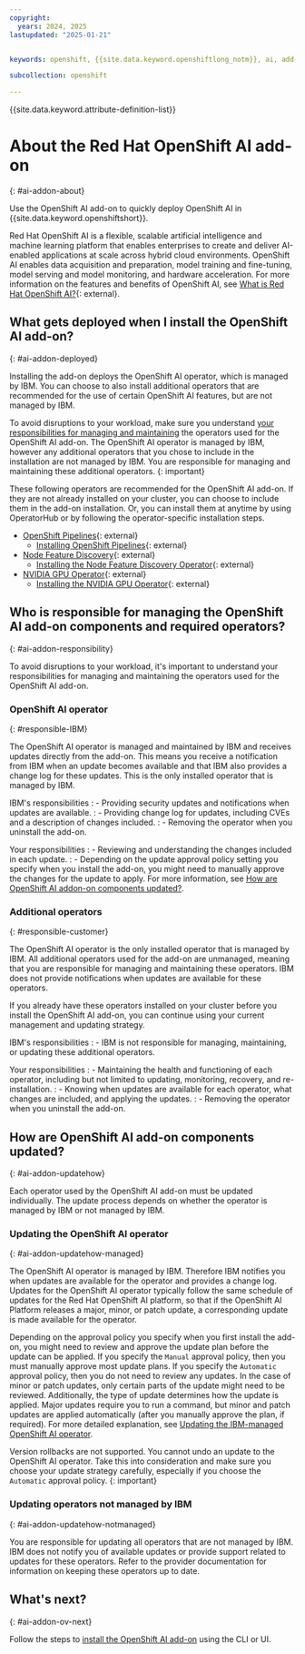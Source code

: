 ```yaml
---
copyright: 
  years: 2024, 2025
lastupdated: "2025-01-21"


keywords: openshift, {{site.data.keyword.openshiftlong_notm}}, ai, add-on

subcollection: openshift

---
```


{{site.data.keyword.attribute-definition-list}}

# About the Red Hat OpenShift AI add-on
{: #ai-addon-about}

Use the OpenShift AI add-on to quickly deploy OpenShift AI in {{site.data.keyword.openshiftshort}}.

Red Hat OpenShift AI is a flexible, scalable artificial intelligence and machine learning platform that enables enterprises to create and deliver AI-enabled applications at scale across hybrid cloud environments. OpenShift AI enables data acquisition and preparation, model training and fine-tuning, model serving and model monitoring, and hardware acceleration. For more information on the features and benefits of OpenShift AI, see [What is Red Hat OpenShift AI?](https://www.redhat.com/en/technologies/cloud-computing/openshift/openshift-ai){: external}.


## What gets deployed when I install the OpenShift AI add-on?
{: #ai-addon-deployed}

Installing the add-on deploys the OpenShift AI operator, which is managed by IBM. You can choose to also install additional operators that are recommended for the use of certain OpenShift AI features, but are not managed by IBM. 

To avoid disruptions to your workload, make sure you understand [your responsibilities for managing and maintaining](#ai-addon-responsibility) the operators used for the OpenShift AI add-on. The OpenShift AI operator is managed by IBM, however any additional operators that you chose to include in the installation are not managed by IBM. You are responsible for managing and maintaining these additional operators.
{: important}

These following operators are recommended for the OpenShift AI add-on. If they are not already installed on your cluster, you can choose to include them in the add-on installation. Or, you can install them at anytime by using OperatorHub or by following the operator-specific installation steps. 

- [OpenShift Pipelines](https://docs.openshift.com/pipelines/1.16/about/about-pipelines.html){: external}
  - [Installing OpenShift Pipelines](https://docs.openshift.com/pipelines/1.16/install_config/installing-pipelines.html){: external}
- [Node Feature Discovery](https://docs.openshift.com/container-platform/4.16/hardware_enablement/psap-node-feature-discovery-operator.html){: external}
  - [Installing the Node Feature Discovery Operator](https://docs.openshift.com/container-platform/4.16/hardware_enablement/psap-node-feature-discovery-operator.html#installing-the-node-feature-discovery-operator_psap-node-feature-discovery-operator){: external}
- [NVIDIA GPU Operator](https://docs.nvidia.com/datacenter/cloud-native/gpu-operator/latest/index.html){: external}
  - [Installing the NVIDIA GPU Operator](https://docs.nvidia.com/datacenter/cloud-native/gpu-operator/latest/getting-started.html){: external}


## Who is responsible for managing the OpenShift AI add-on components and required operators?
{: #ai-addon-responsibility}

To avoid disruptions to your workload, it's important to understand your responsibilities for managing and maintaining the operators used for the OpenShift AI add-on.

### OpenShift AI operator
{: #responsible-IBM}

The OpenShift AI operator is managed and maintained by IBM and receives updates directly from the add-on. This means you receive a notification from IBM when an update becomes available and that IBM also provides a change log for these updates. This is the only installed operator that is managed by IBM.

IBM's responsibilities
:   - Providing security updates and notifications when updates are available. 
:   - Providing change log for updates, including CVEs and a description of changes included.
:   - Removing the operator when you uninstall the add-on. 

Your responsibilities
:   - Reviewing and understanding the changes included in each update.
:   - Depending on the update approval policy setting you specify when you install the add-on, you might need to manually approve the changes for the update to apply. For more information, see [How are OpenShift AI addon-on components updated?](#ai-addon-updatehow).

### Additional operators
{: #responsible-customer}

The OpenShift AI operator is the only installed operator that is managed by IBM. All additional operators used for the add-on are unmanaged, meaning that you are responsible for managing and maintaining these operators. IBM does not provide notifications when updates are available for these operators. 

If you already have these operators installed on your cluster before you install the OpenShift AI add-on, you can continue using your current management and updating strategy. 

IBM's responsibilities
:   - IBM is not responsible for managing, maintaining, or updating these additional operators. 

Your responsibilities
:   - Maintaining the health and functioning of each operator, including but not limited to updating, monitoring, recovery, and re-installation.
:   - Knowing when updates are available for each operator, what changes are included, and applying the updates. 
:   - Removing the operator when you uninstall the add-on. 


## How are OpenShift AI add-on components updated?
{: #ai-addon-updatehow}

Each operator used by the OpenShift AI add-on must be updated individually. The update process depends on whether the operator is managed by IBM or not managed by IBM. 

### Updating the OpenShift AI operator
{: #ai-addon-updatehow-managed}

The OpenShift AI operator is managed by IBM. Therefore IBM notifies you when updates are available for the operator and provides a change log. Updates for the OpenShift AI operator typically follow the same schedule of updates for the Red Hat OpenShift AI platform, so that if the OpenShift AI Platform releases a major, minor, or patch update, a corresponding update is made available for the operator. 

Depending on the approval policy you specify when you first install the add-on, you might need to review and approve the update plan before the update can be applied. 
If you specify the `Manual` approval policy, then you must manually approve most update plans. If you specify the `Automatic` approval policy, then you do not need to review any updates. In the case of minor or patch updates, only certain parts of the update might need to be reviewed. Additionally, the type of update determines how the update is applied. Major updates require you to run a command, but minor and patch updates are applied automatically (after you manually approve the plan, if required). For more detailed explanation, see [Updating the IBM-managed OpenShift AI operator](/docs/openshift?topic=openshift-ai-addon-manage#ai-addon-update). 

Version rollbacks are not supported. You cannot undo an update to the OpenShift AI operator. Take this into consideration and make sure you choose your update strategy carefully, especially if you choose the `Automatic` approval policy. 
{: important}

### Updating operators not managed by IBM
{: #ai-addon-updatehow-notmanaged}

You are responsible for updating all operators that are not managed by IBM. IBM does not notify you of available updates or provide support related to updates for these operators. Refer to the provider documentation for information on keeping these operators up to date. 


## What's next?
{: #ai-addon-ov-next}

Follow the steps to [install the OpenShift AI add-on](/docs/openshift?topic=openshift-ai-addon-install) using the CLI or UI. 


